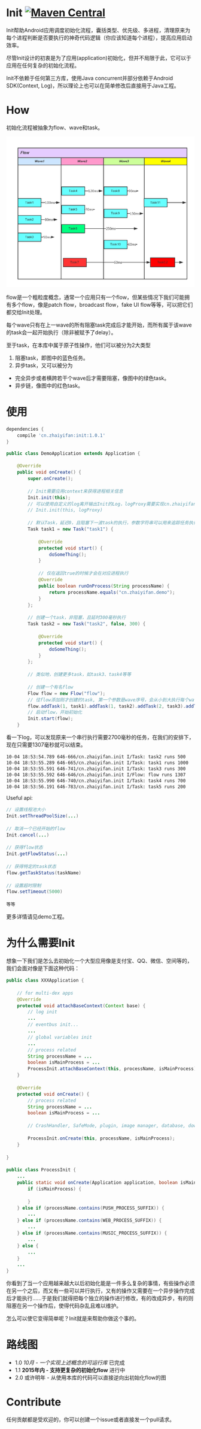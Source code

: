 # Init [![Maven Central](https://maven-badges.herokuapp.com/maven-central/cn.zhaiyifan/init/badge.svg?style=flat)](https://maven-badges.herokuapp.com/maven-central/cn.zhaiyifan/init)
Init帮助Android应用调度初始化流程，囊括类型、优先级、多进程，清理原来为每个进程判断是否要执行的神奇代码逻辑（你应该知道每个进程），提高应用启动效率。

尽管Init设计的初衷是为了应用(application)初始化，但并不局限于此，它可以于应用在任何复杂的初始化流程。

Init不依赖于任何第三方库，使用Java concurrent并部分依赖于Android SDK(Context, Log)，所以理论上也可以在简单修改后直接用于Java工程。

# How

初始化流程被抽象为flow、wave和task。

![flow](art/flow.png "how it works")

flow是一个粗粒度概念，通常一个应用只有一个flow，但某些情况下我们可能拥有多个flow，像是patch flow，broadcast flow，fake UI flow等等，可以把它们都交给Init处理。

每个wave只有在上一wave的所有阻塞task完成后才能开始，而所有属于该wave的task会一起开始执行（除非被赋予了delay）。

至于task，在本库中属于原子性操作，他们可以被分为2大类型
 1. 阻塞task，即图中的蓝色任务。
 2. 异步task，又可以被分为
- 完全异步或者横跨若干个wave后才需要阻塞，像图中的绿色task。
- 异步链，像图中的红色task。

# 使用

```gradle
dependencies {
    compile 'cn.zhaiyifan:init:1.0.1'
}
```

```java
public class DemoApplication extends Application {

    @Override
    public void onCreate() {
        super.onCreate();

        // Init需要应用context来获得进程相关信息
        Init.init(this);
        // 可以使用自定义的log离开输出Init的Log，logProxy需要实现cn.zhaiyifan.appinit.ILog接口
        // Init.init(this, logProxy)
        
        // 默认Task，延迟0，且阻塞下一波task的执行，参数字符串可以用来追踪任务执行状态
        Task task1 = new Task("task1") {

            @Override
            protected void start() {
                doSomeThing();
            }

            // 仅在返回true的时候才会在对应进程执行
            @Override
            public boolean runOnProcess(String processName) {
                return processName.equals("cn.zhaiyifan.demo");
            }
        };
        
        // 创建一个task，非阻塞，且延时300毫秒执行
        Task task2 = new Task("task2", false, 300) {

            @Override
            protected void start() {
                doSomeThing();
            }
        };

        // 类似地，创建更多task，如task3、task4等等
        
        // 创建一个有名flow
        Flow flow = new Flow("flow");
        // 往flow添加刚才创建的task, 第一个参数是wave序号，会从小到大执行每个wave的task
        flow.addTask(1, task1).addTask(1, task2).addTask(2, task3).addTask(2, task4);
        // 启动flow，开始初始化
        Init.start(flow);
    }
```

看一下log，可以发现原来一个串行执行需要2700毫秒的任务，在我们的安排下，现在只需要1307毫秒就可以结束。
```log
10-04 18:53:54.789 646-666/cn.zhaiyifan.init I/Task: task2 runs 500
10-04 18:53:55.289 646-665/cn.zhaiyifan.init I/Task: task1 runs 1000
10-04 18:53:55.591 646-741/cn.zhaiyifan.init I/Task: task3 runs 300
10-04 18:53:55.592 646-646/cn.zhaiyifan.init I/Flow: flow runs 1307
10-04 18:53:55.990 646-740/cn.zhaiyifan.init I/Task: task4 runs 700
10-04 18:53:56.191 646-783/cn.zhaiyifan.init I/Task: task5 runs 200
```

Useful api: 
```java
// 设置线程池大小
Init.setThreadPoolSize(...)

// 取消一个已经开始的flow
Init.cancel(...)

// 获得flow状态
Init.getFlowStatus(...)

// 获得特定的task状态
flow.getTaskStatus(taskName)

// 设置超时限制
flow.setTimeout(5000)

等等
```

更多详情请见demo工程。

# 为什么需要Init
想象一下我们是怎么去初始化一个大型应用像是支付宝、QQ、微信、空间等的，我们会面对像是下面这种代码：

```java
public class XXXApplication {

    // for multi-dex apps
    @Override
    protected void attachBaseContext(Context base) {
        // log init
        ...
        // eventbus init...
        ...
        // global variables init
        ...
        // process related
        String processName = ...
        boolean isMainProcess = ...
        ProcessInit.attachBaseContext(this, processName, isMainProcess);
    }

    @Override
    protected void onCreate() {
        // process related
        String processName = ...
        boolean isMainProcess = ...

        // CrashHandler, SafeMode, plugin, image manager, database, download, update, etc init

        ProcessInit.onCreate(this, processName, isMainProcess);
    }

}

public class ProcessInit {
    ...
    public static void onCreate(Application application, boolean isMainProcess, String processName) {
        if (isMainProcess) {

        }
    } else if (processName.contains(PUSH_PROCESS_SUFFIX)) {
        ...
    } else if (processName.contains(WEB_PROCESS_SUFFIX)) {
        ...
    } else if (processName.contains(MUSIC_PROCESS_SUFFIX)) {
        ...
    } else {
        ...
    }
    ...
}
```

你看到了当一个应用越来越大以后初始化能是一件多么复杂的事情，有些操作必须在另一个之后，而又有一些可以并行执行，又有的操作又需要在一个异步操作完成后才能执行......于是我们就得把每个独立的操作进行修改，有的改成异步，有的则阻塞在另一个操作后，使得代码杂乱且难以维护。

怎么可以使它变得简单呢？Init就是来帮助你做这个事的。

# 路线图
- 1.0 *10月 - 一个实现上述概念的可运行库* 已完成
- 1.1 **2015年内 - 支持更复杂的初始化flow** 进行中
- 2.0 或许明年 - 从使用本库的代码可以直接逆向出初始化flow的图

# Contribute
任何贡献都是受欢迎的，你可以创建一个issue或者直接发一个pull请求。